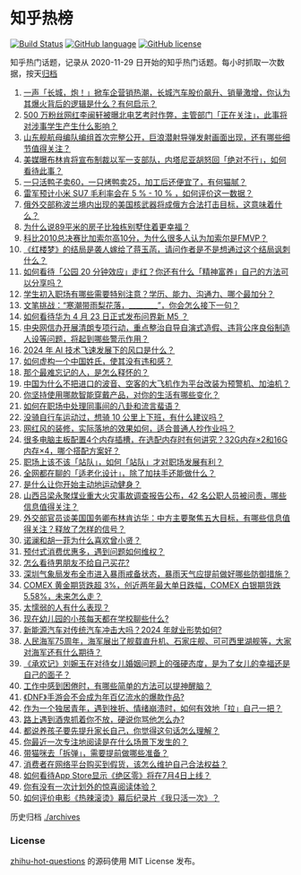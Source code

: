 # 知乎热榜
[![Build Status](https://github.com/ToWeLong/zhihu-hot-questions/workflows/CI/badge.svg)](https://github.com/ToWeLong/zhihu-hot-questions/actions)
[![GitHub language](https://img.shields.io/badge/language-golang-orange.svg)](https://golang.org/)
[![GitHub license](https://img.shields.io/github/license/ToWeLong/zhihu-hot-questions)](https://github.com/ToWeLong/zhihu-hot-questions/blob/main/LICENSE)

知乎热门话题，记录从 2020-11-29 日开始的知乎热门话题。每小时抓取一次数据，按天[归档](./archives)

<!-- BEGIN -->

1. [一声「长城，炮！」掀车企营销热潮，长城汽车股价飙升、销量激增，你认为其爆火背后的逻辑是什么？有何启示？](https://www.zhihu.com/question/653852254)
1. [500 万粉丝网红李闽轩被曝北电艺考时作弊，主管部门「正在关注」，此事将对涉事学生产生什么影响？](https://www.zhihu.com/question/653855877)
1. [山东舰航母编队编组首次完整公开，巨浪潜射导弹发射画面出现，还有哪些细节值得关注？](https://www.zhihu.com/question/653855336)
1. [美媒曝布林肯将宣布制裁以军一支部队，内塔尼亚胡怒回「绝对不行」，如何看待此事？](https://www.zhihu.com/question/653715806)
1. [一只活鸭子卖60，一只烤鸭卖25，加工后还便宜了，有何猫腻？](https://www.zhihu.com/question/653159063)
1. [雷军预计小米 SU7 毛利率会在 5 % - 10 % ，如何评价这一数据？](https://www.zhihu.com/question/653863101)
1. [俄外交部称波兰境内出现的美国核武器将成俄方合法打击目标，这意味着什么？](https://www.zhihu.com/question/653849553)
1. [为什么说89平米的房子比独栋别墅住着更幸福？](https://www.zhihu.com/question/649392582)
1. [科比2010总决赛比加索尔高10分，为什么很多人认为加索尔是FMVP？](https://www.zhihu.com/question/653588398)
1. [《红楼梦》的结局是袭人嫁给了蒋玉菡，请问作者是不是想通过这个结局讽刺什么？](https://www.zhihu.com/question/651762040)
1. [如何看待「公园 20 分钟效应」走红？你还有什么「精神富养」自己的方法可以分享吗？](https://www.zhihu.com/question/653429484)
1. [学生初入职场有哪些需要特别注意？学历、能力、沟通力、哪个最加分？](https://www.zhihu.com/question/653776484)
1. [文笔挑战：“寒潮带雨梨花落，________”，你会怎么接下一句？](https://www.zhihu.com/question/647041429)
1. [如何看待华为 4 月 23 日正式发布问界新 M5 ？](https://www.zhihu.com/question/653847387)
1. [中央网信办开展清朗专项行动，重点整治自导自演式造假、违背公序良俗制造人设等问题，将起到哪些警示作用？](https://www.zhihu.com/question/653872467)
1. [2024 年 AI 技术飞速发展下的风口是什么？](https://www.zhihu.com/question/646799200)
1. [如何虚构一个中国姓氏，使其没有违和感？](https://www.zhihu.com/question/646528668)
1. [那个最难忘记的人，是怎么释怀的？](https://www.zhihu.com/question/651726140)
1. [中国为什么不把进口的波音、空客的大飞机作为平台改装为预警机、加油机？](https://www.zhihu.com/question/305966070)
1. [你坚持使用哪款智能穿戴产品，对你的生活有哪些变化？](https://www.zhihu.com/question/653433721)
1. [如何在职场中处理同事间的八卦和流言蜚语？](https://www.zhihu.com/question/653473953)
1. [没骑自行车运动过，想骑 10 公里上下班，有什么建议吗？](https://www.zhihu.com/question/653134552)
1. [网红风的装修，实际落地的效果如何，适合普通人抄作业吗？](https://www.zhihu.com/question/646518664)
1. [很多电脑主板配置4个内存插槽，在选配内存时有何讲究？32G内存×2和16G内存×4，哪个搭配方案好？](https://www.zhihu.com/question/652999093)
1. [职场上该不该「站队」，如何「站队」才对职场发展有利？](https://www.zhihu.com/question/653518626)
1. [全网都在聊的「适老化设计」，除了加扶手还能做什么？](https://www.zhihu.com/question/646518740)
1. [是什么让你开始主动地运动健身？](https://www.zhihu.com/question/652617961)
1. [山西吕梁永聚煤业重大火灾事故调查报告公布，42 名公职人员被问责，哪些信息值得关注？](https://www.zhihu.com/question/653866084)
1. [外交部官员谈美国国务卿布林肯访华：中方主要聚焦五大目标，有哪些信息值得关注？释放了怎样的信号？](https://www.zhihu.com/question/653835647)
1. [诺澜和胡一菲为什么喜欢曾小贤？](https://www.zhihu.com/question/24694478)
1. [预付式消费优惠多，遇到问题如何维权？](https://www.zhihu.com/question/653464943)
1. [怎么看待男朋友不给自己买花?](https://www.zhihu.com/question/653373505)
1. [深圳气象局发布全市进入暴雨戒备状态，暴雨天气应提前做好哪些防御措施？](https://www.zhihu.com/question/653853894)
1. [COMEX 黄金期货跌超 3%，创近两年最大单日跌幅，COMEX 白银期货跌 5.58%，未来怎么走？](https://www.zhihu.com/question/653834975)
1. [太懦弱的人有什么表现？](https://www.zhihu.com/question/482697567)
1. [现在幼儿园的小孩每天都在学校聊些什么?](https://www.zhihu.com/question/650529479)
1. [新能源汽车对传统汽车冲击大吗？2024 年就业形势如何?](https://www.zhihu.com/question/651409518)
1. [人民海军75周年，海军展出了舰载直升机、石家庄舰、可可西里湖舰等，大家对海军还有什么期待？](https://www.zhihu.com/question/653718091)
1. [《承欢记》刘婉玉在对待女儿婚姻问题上的强硬态度，是为了女儿的幸福还是自己的面子？](https://www.zhihu.com/question/652826267)
1. [工作中感到困倦时，有哪些简单的方法可以提神醒脑？](https://www.zhihu.com/question/653669127)
1. [《DNF》手游会不会成为年百亿流水的爆款作品?](https://www.zhihu.com/question/653741049)
1. [作为一个独居青年，遇到挫折、情绪崩溃时，如何有效地「拉」自己一把？](https://www.zhihu.com/question/653429312)
1. [路上遇到酒鬼抓着你不放，硬说你骂他怎么办?](https://www.zhihu.com/question/653786970)
1. [都说养孩子要先提升家长自己，你觉得这句话怎么理解？](https://www.zhihu.com/question/652450561)
1. [你最近一次专注地阅读是在什么场景下发生的？](https://www.zhihu.com/question/653434015)
1. [带猫咪去「拆弹」，需要提前做哪些准备？](https://www.zhihu.com/question/650460691)
1. [消费者在网络平台购买到假货，该怎么维护自己合法权益？](https://www.zhihu.com/question/653811401)
1. [如何看待App Store显示《绝区零》将在7月4日上线？](https://www.zhihu.com/question/653827068)
1. [你有没有一次计划外的惊喜阅读体验？](https://www.zhihu.com/question/653243924)
1. [如何评价电影《热辣滚烫》幕后纪录片《我只活一次》？](https://www.zhihu.com/question/653101865)

<!-- END -->

历史归档 [./archives](./archives)


### License
[zhihu-hot-questions](https://github.com/towelong/zhihu-hot-questions) 的源码使用 MIT License 发布。
